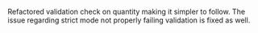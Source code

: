 Refactored validation check on quantity making it simpler to follow.
The issue regarding strict mode not properly failing validation is fixed as well.
